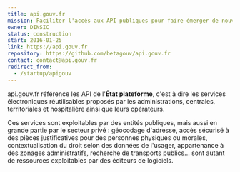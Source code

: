 ```yaml
---
title: api.gouv.fr
mission: Faciliter l'accès aux API publiques pour faire émerger de nouveaux services
owner: DINSIC
status: construction
start: 2016-01-25
link: https://api.gouv.fr
repository: https://github.com/betagouv/api.gouv.fr
contact: contact@api.gouv.fr
redirect_from:
  - /startup/apigouv
---
```


api.gouv.fr référence les API de l'**État plateforme**, c'est à dire les services électroniques réutilisables proposés par les administrations, centrales, territoriales et hospitalière ainsi que leurs opérateurs.

Ces services sont exploitables par des entités publiques, mais aussi en grande partie par le secteur privé : géocodage d'adresse, accès sécurisé à des pièces justificatives pour des personnes physiques ou morales, contextualisation du droit selon des données de l'usager, appartenance à des zonages administratifs, recherche de transports publics… sont autant de ressources exploitables par des éditeurs de logiciels.
